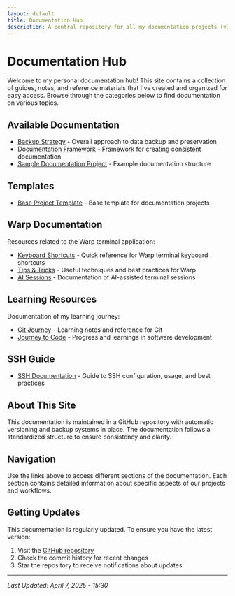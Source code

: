 ```yaml
---
layout: default
title: Documentation Hub
description: A central repository for all my documentation projects (v1.0.1)
---
```


# Documentation Hub

Welcome to my personal documentation hub! This site contains a collection of guides, notes, and reference materials that I've created and organized for easy access. Browse through the categories below to find documentation on various topics.

## Available Documentation

- <a href="/documentation-projects/docs/backup-strategy/">Backup Strategy</a> - Overall approach to data backup and preservation
- [Documentation Framework](/documentation-projects/Documentation-Framework.html) - Framework for creating consistent documentation
- [Sample Documentation Project](/documentation-projects/Sample-Documentation-Project/) - Example documentation structure

## Templates

- [Base Project Template](/documentation-projects/templates/Base-Project-Template.html) - Base template for documentation projects

## Warp Documentation

Resources related to the Warp terminal application:

- [Keyboard Shortcuts](/documentation-projects/docs/warp/keyboard-shortcuts/) - Quick reference for Warp terminal keyboard shortcuts
- [Tips & Tricks](/documentation-projects/docs/warp/tips-tricks/) - Useful techniques and best practices for Warp
- [AI Sessions](/documentation-projects/docs/warp/ai-sessions/) - Documentation of AI-assisted terminal sessions

## Learning Resources

Documentation of my learning journey:

- [Git Journey](/documentation-projects/docs/learning/git-journey/) - Learning notes and reference for Git
- [Journey to Code](/documentation-projects/docs/learning/journey-to-code/) - Progress and learnings in software development

## SSH Guide

- [SSH Documentation](/documentation-projects/docs/ssh/) - Guide to SSH configuration, usage, and best practices

## About This Site

This documentation is maintained in a GitHub repository with automatic versioning and backup systems in place. The documentation follows a standardized structure to ensure consistency and clarity.

## Navigation

Use the links above to access different sections of the documentation. Each section contains detailed information about specific aspects of our projects and workflows.

## Getting Updates

This documentation is regularly updated. To ensure you have the latest version:

1. Visit the [GitHub repository](https://github.com/Raytogether/documentation-projects)
2. Check the commit history for recent changes
3. Star the repository to receive notifications about updates

---

*Last Updated: April 7, 2025 - 15:30*

